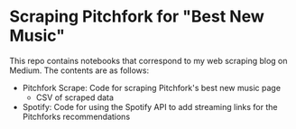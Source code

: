 # Scraping Pitchfork for "Best New Music"
This repo contains notebooks that correspond to my web scraping blog on Medium. The contents are as follows:
- Pitchfork Scrape: Code for scraping Pitchfork's best new music page
  - CSV of scraped data
- Spotify: Code for using the Spotify API to add streaming links for the Pitchforks recommendations
